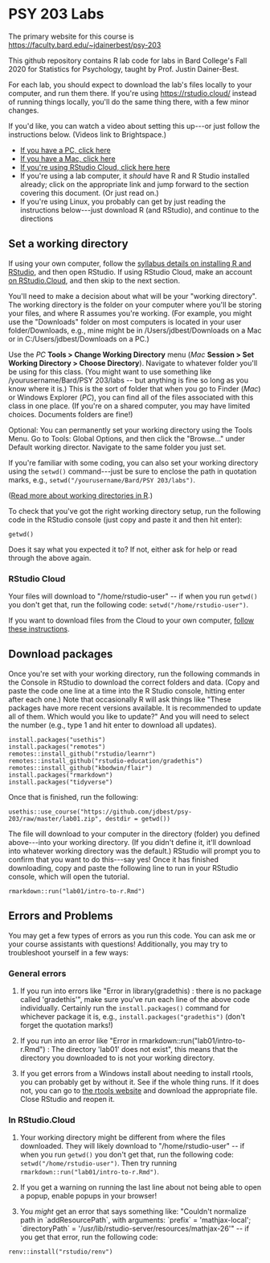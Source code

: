 # PSY 203 Labs

The primary website for this course is <https://faculty.bard.edu/~jdainerbest/psy-203>

This github repository contains R lab code for labs in Bard College's Fall 2020 for Statistics for Psychology, taught by Prof. Justin Dainer-Best. 

For each lab, you should expect to download the lab's files locally to your computer, and run them there. If you're using https://rstudio.cloud/ instead of running things locally, you'll do the same thing there, with a few minor changes.

If you'd like, you can watch a video about setting this up---or just follow the instructions below. (Videos link to Brightspace.)

* <a href="https://bardcollege.brightspace.com/d2l/le/content/6809/viewContent/11977/View" target="_blank">If you have a PC, click here</a>
* <a href="https://bardcollege.brightspace.com/d2l/le/content/6809/viewContent/12005/View" target="_blank">If you have a Mac, click here</a>
* <a href="https://bardcollege.brightspace.com/d2l/le/content/6809/viewContent/11978/View" target="_blank">If you're using RStudio Cloud, click here here</a>
* If you're using a lab computer, it *should* have R and R Studio installed already; click on the appropriate link and jump forward to the section covering this document. (Or just read on.)
* If you're using Linux, you probably can get by just reading the instructions below---just download R (and RStudio), and continue to the directions

## Set a working directory

If using your own computer, follow the [syllabus details on installing R and RStudio](https://faculty.bard.edu/~jdainerbest/psy-203/syllabus.html#installing-r-and-rstudio-on-your-own-computer), and then open RStudio. If using RStudio Cloud, make an account [on RStudio.Cloud](https://rstudio.cloud/), and then skip to the next section.

You'll need to make a decision about what will be your "working directory". The working directory is the folder on your computer where you'll be storing your files, and where R assumes you're working. (For example, you might use the "Downloads" folder on most computers is located in your user folder/Downloads, e.g., mine might be in /Users/jdbest/Downloads on a Mac or in C:/Users/jdbest/Downloads on a PC.) 

Use the *PC* **Tools > Change Working Directory** menu (*Mac* **Session > Set Working Directory > Choose Directory**). Navigate to whatever folder you'll be using for this class. (You might want to use something like /yourusername/Bard/PSY 203/labs -- but anything is fine so long as you know where it is.) This is the sort of folder that when you go to Finder (*Mac*) or Windows Explorer (*PC*), you can find all of the files associated with this class in one place. (If you're on a shared computer, you may have limited choices. Documents folders are fine!)

Optional: You can permanently set your working directory using the Tools Menu. Go to Tools: Global Options, and then click the "Browse..." under Default working director. Navigate to the same folder you just set.

If you're familiar with some coding, you can also set your working directory using the `setwd()` command---just be sure to enclose the path in quotation marks, e.g., `setwd("/yourusername/Bard/PSY 203/labs")`. 

([Read more about working directories in R](https://support.rstudio.com/hc/en-us/articles/200711843-Working-Directories-and-Workspaces).)

To check that you've got the right working directory setup, run the following code in the RStudio console (just copy and paste it and then hit enter):

```
getwd()
```

Does it say what you expected it to? If not, either ask for help or read through the above again.

### RStudio Cloud

Your files will download to "/home/rstudio-user" -- if when you run `getwd()` you don't get that, run the following code: `setwd("/home/rstudio-user")`. 

If you want to download files from the Cloud to your own computer, [follow these instructions](https://support.rstudio.com/hc/en-us/articles/200713893-Uploading-and-Downloading-Files). 

## Download packages

Once you're set with your working directory, run the following commands in the Console in RStudio to download the correct folders and data. (Copy and paste the code one line at a time into the R Studio console, hitting enter after each one.) Note that occasionally R will ask things like "These packages have more recent versions available. It is recommended to update all of them. Which would you like to update?" And you will need to select the number (e.g., type 1 and hit enter to download all updates).

```
install.packages("usethis")
install.packages("remotes")
remotes::install_github("rstudio/learnr")
remotes::install_github("rstudio-education/gradethis")
remotes::install_github("kbodwin/flair")
install.packages("rmarkdown")
install.packages("tidyverse")
```

Once that is finished, run the following:

```
usethis::use_course("https://github.com/jdbest/psy-203/raw/master/lab01.zip", destdir = getwd())
```

The file will download to your computer in the directory (folder) you defined above---into your working directory. (If you didn't define it, it'll download into whatever working directory was the default.) RStudio will prompt you to confirm that you want to do this---say yes! Once it has finished downloading, copy and paste the following line to run in your RStudio console, which will open the tutorial. 

```
rmarkdown::run("lab01/intro-to-r.Rmd")
```

## Errors and Problems

You may get a few types of errors as you run this code. You can ask me or your course assistants with questions! Additionally, you may try to troubleshoot yourself in a few ways:

### General errors

1. If you run into errors like "Error in library(gradethis) : there is no package called 'gradethis'", make sure you've run each line of the above code individually. Certainly run the `install.packages()` command for whichever package it is, e.g., `install.packages("gradethis")` (don't forget the quotation marks!)

2. If you run into an error like "Error in rmarkdown::run("lab01/intro-to-r.Rmd") : The directory 'lab01' does not exist", this means that the directory you downloaded to is not your working directory. 

3. If you get errors from a Windows install about needing to install rtools, you can probably get by without it. See if the whole thing runs. If it does not, you can go to [the rtools website](https://cran.r-project.org/bin/windows/Rtools/) and download the appropriate file. Close RStudio and reopen it. 

### In RStudio.Cloud

1. Your working directory might be different from where the files downloaded. They will likely download to "/home/rstudio-user" -- if when you run `getwd()` you don't get that, run the following code: `setwd("/home/rstudio-user")`. Then try running `rmarkdown::run("lab01/intro-to-r.Rmd")`. 

2. If you get a warning on running the last line about not being able to open a popup, enable popups in your browser! 

3. You *might* get an error that says something like: "Couldn't normalize path in \`addResourcePath\`, with arguments: \`prefix\` = 'mathjax-local'; \`directoryPath\` = '/usr/lib/rstudio-server/resources/mathjax-26'" -- if you get that error, run the following code:

```
renv::install("rstudio/renv")
```
